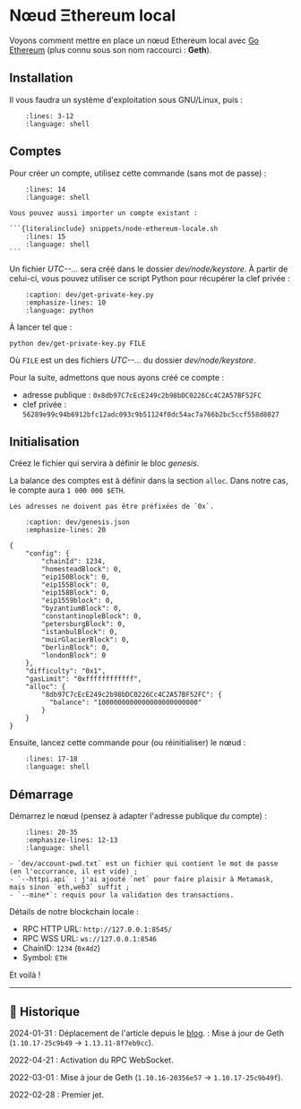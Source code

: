 # Nœud Ξthereum local

Voyons comment mettre en place un nœud Ethereum local avec [Go Ethereum](https://geth.ethereum.org) (plus connu sous son nom raccourci : **Geth**).

## Installation

Il vous faudra un système d'exploitation sous GNU/Linux, puis :

```{literalinclude} snippets/node-ethereum-locale.sh
    :lines: 3-12
    :language: shell
```

## Comptes

Pour créer un compte, utilisez cette commande (sans mot de passe) :

```{literalinclude} snippets/node-ethereum-locale.sh
    :lines: 14
    :language: shell
```

````{hint}
Vous pouvez aussi importer un compte existant :

```{literalinclude} snippets/node-ethereum-locale.sh
    :lines: 15
    :language: shell
```
````

Un fichier *UTC--…* sera créé dans le dossier *dev/node/keystore*.
À partir de celui-ci, vous pouvez utiliser ce script Python pour récupérer la clef privée :

```{literalinclude} snippets/node-ethereum-locale.py
    :caption: dev/get-private-key.py
    :emphasize-lines: 10
    :language: python
```

À lancer tel que :

```{code-block} shell
python dev/get-private-key.py FILE
```

Où `FILE` est un des fichiers  *UTC--…* du dossier *dev/node/keystore*.

Pour la suite, admettons que nous ayons créé ce compte :

- adresse publique : `0x8db97C7cEcE249c2b98bDC0226Cc4C2A57BF52FC`
- clef privée : `56289e99c94b6912bfc12adc093c9b51124f0dc54ac7a766b2bc5ccf558d8027`

## Initialisation

Créez le fichier qui servira à définir le bloc *genesis*.

La balance des comptes est à définir dans la section `alloc`.
Dans notre cas, le compte aura `1 000 000 $ETH`.

```{attention}
Les adresses ne doivent pas être préfixées de `0x`.
```

```{code-block} json
    :caption: dev/genesis.json
    :emphasize-lines: 20

{
    "config": {
        "chainId": 1234,
        "homesteadBlock": 0,
        "eip150Block": 0,
        "eip155Block": 0,
        "eip158Block": 0,
        "eip1559block": 0,
        "byzantiumBlock": 0,
        "constantinopleBlock": 0,
        "petersburgBlock": 0,
        "istanbulBlock": 0,
        "muirGlacierBlock": 0,
        "berlinBlock": 0,
        "londonBlock": 0
    },
    "difficulty": "0x1",
    "gasLimit": "0xffffffffffff",
    "alloc": {
        "8db97C7cEcE249c2b98bDC0226Cc4C2A57BF52FC": {
          "balance": "1000000000000000000000000"
        }
    }
}
```

Ensuite, lancez cette commande pour  (ou réinitialiser) le nœud :

```{literalinclude} snippets/node-ethereum-locale.sh
    :lines: 17-18
    :language: shell
```

## Démarrage

Démarrez le nœud (pensez à adapter l'adresse publique du compte) :

```{literalinclude} snippets/node-ethereum-locale.sh
    :lines: 20-35
    :emphasize-lines: 12-13
    :language: shell
```

```{note}
- `dev/account-pwd.txt` est un fichier qui contient le mot de passe (en l'occurrance, il est vide) ;
- `--httpi.api` : j'ai ajouté `net` pour faire plaisir à Metamask, mais sinon `eth,web3` suffit ;
- `--mine*`: requis pour la validation des transactions.
```

Détails de notre blockchain locale :

- RPC HTTP URL: `http://127.0.0.1:8545/`
- RPC WSS URL: `ws://127.0.0.1:8546`
- ChainID: `1234` (`0x4d2`)
- Symbol: `ETH`

Et voilà !

---

## 📜 Historique

2024-01-31
: Déplacement de l'article depuis le [blog](https://www.tiger-222.fr/?d=2022/02/28/15/49/31-noeud-ethereum-local).
: Mise à jour de Geth (`1.10.17-25c9b49` → `1.13.11-8f7eb9cc`).

2022-04-21
: Activation du RPC WebSocket.

2022-03-01
: Mise à jour de Geth (`1.10.16-20356e57` → `1.10.17-25c9b49f`).

2022-02-28
: Premier jet.
